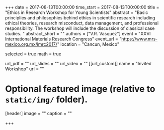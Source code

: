 +++
date = 2017-08-13T00:00:00
time_start = 2017-08-13T00:00:00
title = "Ethics in Research Workshop for Young Scientists"
abstract = "Basic principlies and philosophies behind ethics in scientific research including ethical theories, research misconduct, data management, and professional responsibility. The workshop will include the discussion of classical case studies.  "
abstract_short = ""
authors = ["V.R. Vasquez"]
event = "XXVI International Materials Research Congress"
event_url = "https://www.mrs-mexico.org.mx/imrc2017/"
location = "Cancun, Mexico"

selected = true
math = true

url_pdf = ""
url_slides = ""
url_video = ""
[[url_custom]]
    name = "Invited Workshop"
    url = ""



# Optional featured image (relative to `static/img/` folder).
[header]
image = ""
caption = ""

+++

